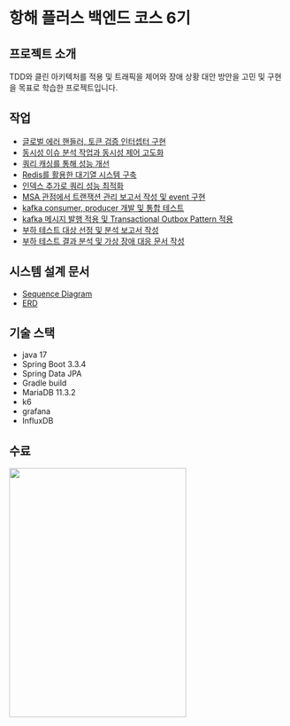 # 항해 플러스 백엔드 코스 6기
## 프로젝트 소개
TDD와 클린 아키텍처를 적용 및 트래픽을 제어와 장애 상황 대안 방안을 고민 및 구현을 목표로 학습한 프로젝트입니다.

## 작업
- [글로벌 에러 핸들러, 토큰 검증 인터셉터 구현](https://seungwontech.tistory.com/96)
- [동시성 이슈 분석 작업과 동시성 제어 고도화](https://seungwontech.tistory.com/91)
- [쿼리 캐싱를 통해 성능 개선](https://seungwontech.tistory.com/93)
- [Redis를 활용한 대기열 시스템 구축](https://github.com/seungwontech/hhplus-concert-week3-5/pull/24)
- [인덱스 추가로 쿼리 성능 최적화](https://seungwontech.tistory.com/90)
- [MSA 관점에서 트랜잭션 관리 보고서 작성 및 event 구현](https://github.com/seungwontech/hhplus-concert-week3-5/pull/26)
- [kafka consumer, producer 개발 및 통합 테스트](https://github.com/seungwontech/hhplus-concert-week3-5/pull/29/commits/190dd21a9191d6b736909ed70d9e8728f625eb5d)
- [kafka 메시지 발행 적용 및 Transactional Outbox Pattern 적용](https://github.com/seungwontech/hhplus-concert-week3-5/pull/30)
- [부하 테스트 대상 선정 및 분석 보고서 작성](https://seungwontech.tistory.com/98)
- [부하 테스트 결과 분석 및 가상 장애 대응 문서 작성](https://seungwontech.tistory.com/99)
  
## 시스템 설계 문서
- [Sequence Diagram](https://github.com/seungwontech/hhplus-concert-week3-5/blob/main/docs/%EC%8B%9C%ED%80%80%EC%8A%A4%EB%8B%A4%EC%9D%B4%EC%96%B4%EA%B7%B8%EB%9E%A8.md)
- [ERD](https://github.com/seungwontech/hhplus-concert-week3-5/blob/main/docs/ERD.md)

## 기술 스택
- java 17
- Spring Boot 3.3.4
- Spring Data JPA 
- Gradle build
- MariaDB 11.3.2
- k6
- grafana
- InfluxDB

## 수료
<img src="https://github.com/user-attachments/assets/f7ddb170-5653-4f20-a33c-4f9243e6b3a6" width="320" height="450"/>


